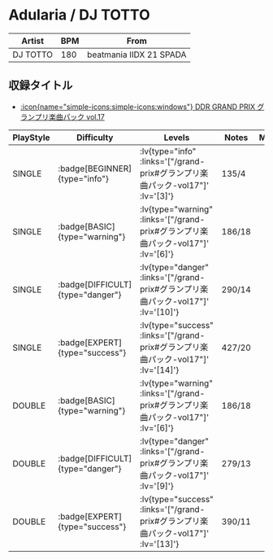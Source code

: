 # Adularia / DJ TOTTO

|Artist|BPM|From|
|------|---|----|
|DJ TOTTO|180|beatmania IIDX 21 SPADA|

## 収録タイトル

- [ :icon{name="simple-icons:simple-icons:windows"} DDR GRAND PRIX グランプリ楽曲パック vol.17](/grand-prix#グランプリ楽曲パック-vol17)

|PlayStyle|Difficulty|Levels|Notes|Movie|
|---------|----------|------|-----|-----|
|SINGLE| :badge[BEGINNER]{type="info"} | :lv{type="info" :links='["/grand-prix#グランプリ楽曲パック-vol17"]' :lv='[3]'} |135/4||
|SINGLE| :badge[BASIC]{type="warning"} | :lv{type="warning" :links='["/grand-prix#グランプリ楽曲パック-vol17"]' :lv='[6]'} |186/18||
|SINGLE| :badge[DIFFICULT]{type="danger"} | :lv{type="danger" :links='["/grand-prix#グランプリ楽曲パック-vol17"]' :lv='[10]'} |290/14||
|SINGLE| :badge[EXPERT]{type="success"} | :lv{type="success" :links='["/grand-prix#グランプリ楽曲パック-vol17"]' :lv='[14]'} |427/20||
|DOUBLE| :badge[BASIC]{type="warning"} | :lv{type="warning" :links='["/grand-prix#グランプリ楽曲パック-vol17"]' :lv='[6]'} |186/18||
|DOUBLE| :badge[DIFFICULT]{type="danger"} | :lv{type="danger" :links='["/grand-prix#グランプリ楽曲パック-vol17"]' :lv='[9]'} |279/13||
|DOUBLE| :badge[EXPERT]{type="success"} | :lv{type="success" :links='["/grand-prix#グランプリ楽曲パック-vol17"]' :lv='[13]'} |390/11||
